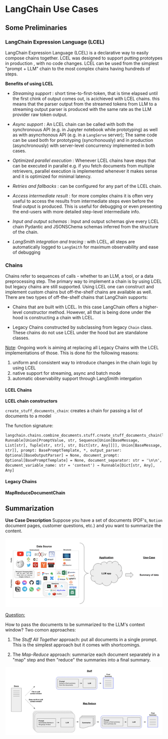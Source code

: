 # LangChain Use Cases

## Some Preliminaries

### LangChain Expression Language (LCEL)

LangChain Expression Language (LCEL) is a declarative way to easily compose chains together. LCEL was designed to support putting prototypes in production , with no code changes. LCEL can be used from the simplest "prompt + LLM" chain to the most complex chains having hundreds of steps. 

**Benefits of using LCEL**

* _Streaming support_ :  short time-to-first-token, that is time elapsed until the first chink of output comes out, is acichieved with LCEL chains.
  this means that the parser output from the streamed tokens from LLM to a streaming output parser is produced with the same rate as the LLM provider raw token output.

* _Async support_ : An LCEL chain can be called with both the synchronouus API (e.g. in Jupyter notebook while prototyping) as well as with asyncrhonous API (e.g. in a `LangServe` server); The same code can be used both for prototyping (syncrhonously) and in production (asynchronously) with server-level concurrency implemented in both cases. 

* _Optimized parallel execution_ : Whenever LCEL chains have steps that can be executed in parallel  e.g. if you fetch documents from multiple retrievers, parallel execution is implemented whenever it makes sense and it is optimized for minimal latency.

* _Retries and fallbacks_ : can be configured for any part of the LCEL chain.

* _Access intermediate result_ : for more complex chains it is often very useful to access the results from intermediate steps even before the final output is produced. This is useful for debugging or even presenting the end-users with more detailed step-level intermediate info.  

* _Input and output schemas_ : Input and output schemas give every LCEL chain Pydantic and JSONSChema schemas inferred from the structure of the chain.

* _LangSmith integration and tracing_ : with LCEL, all steps are automatically logged to `LangSmith` for maximum observability and ease of debugging


### Chains

Chains refer to sequences of calls - whether to an LLM, a tool, or a data preprocessing step. The primary way to implement a chain is by using LCEL but legacy chains are still supported. 
Using LCEL one can construct and implement custom chains but off-the-shelf chains are available as well. There are two types of off-the-shelf chains that LangChain supports:

* Chains that are built with LCEL. In this case LangChain offers a higher-level constructor method. However, all that is being done under the hood is constructing a chain with LCEL.

* Legacy Chains constructed by subclassing from legacy `Chain` class. These chains do not use LCEL under the hood but are standalone classes.

<ins>Note</ins>: Ongoing work is aiming at replacing all Legacy Chains with the LCEL implementations of those. This is done for the following reasons:

1) uniform and consistent way to introduce changes in the chain logic by using LCEL
2) native support for streaming, async and batch mode
3) automatic observability support through LangSmith intergation

#### LCEL Chains

**LCEL chain constructors**

`create_stuff_documents_chain`: creates a chain for passing a list of documents to a model

The function signature:
```
langchain.chains.combine_documents.stuff.create_stuff_documents_chain(llm: Runnable[Union[PromptValue, str, Sequence[Union[BaseMessage, List[str], Tuple[str, str], str, Dict[str, Any]]]], Union[BaseMessage, str]], prompt: BasePromptTemplate, *, output_parser: Optional[BaseOutputParser] = None, document_prompt: Optional[BasePromptTemplate] = None, document_separator: str = '\n\n', document_variable_name: str = 'context') → Runnable[Dict[str, Any], Any]
```

#### Legacy Chains

**MapReduceDocumentChain**


## Summarization

**Use Case Description**
Suppose you have a set of documents (PDF's, `Notion` document pages, customer questions, etc.) and you want to summarize the content.

![Figure: summarization use case](images/summarization_use_case_1.png)


<ins>Question:</ins>

How to pass the documents to be summarized to the LLM's context window?
Two comon approaches:

1. The _Stuff All Together_ approach: put all documents in a single prompt. This is the simplest approach but it comes with shortcomings.

2. The _Map-Reduce_ approach: summarize each document separately in a "map"
 step and then "reduce" the summaries into a final summary.

![Figure: summarization example 1](images/summarization_use_case_2.png)
